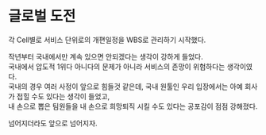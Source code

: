 # 글로벌 도전

각 Cell별로 서비스 단위로의 개편일정을 WBS로 관리하기 시작했다.
 
작년부터 국내에서만 계속 있으면 안되겠다는 생각이 강하게 들었다.  
국내에서 압도적 1위다 아니다의 문제가 아니라 서비스의 존망이 위험하다는 생각이였다.  
국내의 경우 여러 사정이 앞으로 힘들것 같은데,
국내 원툴인 우리 입장에서는 아예 회사가 접힐 수도 있다는 생각이 들었고,  
내 손으로 뽑은 팀원들을 내 손으로 희망퇴직 시킬 수도 있다는 공포감이 점점 강해졌다.  

넘어지더라도 앞으로 넘어지자.